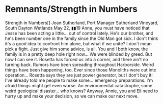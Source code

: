 # Remnants/Strength in Numbers

Strength in Numbers[]
Joan Sutherland, Port Manager
Sutherland Vineyard, South Dayton Wetlands
May 22, ▮▮19
Anne, you must have noticed that Jesse has been acting a little... out of control lately. He's our brother, and he's been number one in the family since the Old Man got sick. I don't think it's a good idea to confront him alone, but what if we unite? I don't mean pick a fight. Just give him some advice, is all. You and I both know, the family is in a pretty deep hole right now...
We were blinded by greed. But now I can see it. Rosetta has forced us into a corner, and there ain't no turning back. Rumors have been spreading throughout Harborside. Weird things have been happening, too. Ever since those Monoliths were out into operation... Rosetta says they are just power generator, but I don't buy it! I've already told me people to make some... emergency preparations. I'm afraid things might get even worse. An environmental catastrophe, some weird geological disaster... who knows? Anyway, Annie, you and Eli need to hurry up and make your decision, so we can make our next move.
